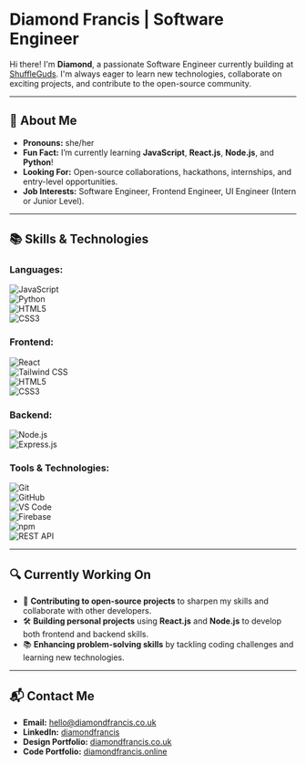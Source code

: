 # Diamond Francis | Software Engineer

Hi there! I'm **Diamond**, a passionate Software Engineer currently building at [ShuffleGuds](https://shuffleguds.com). I'm always eager to learn new technologies, collaborate on exciting projects, and contribute to the open-source community.

---

## 🌱 **About Me**

- **Pronouns:** she/her  
- **Fun Fact:** I’m currently learning **JavaScript**, **React.js**, **Node.js**, and **Python**!  
- **Looking For:** Open-source collaborations, hackathons, internships, and entry-level opportunities.  
- **Job Interests:** Software Engineer, Frontend Engineer, UI Engineer (Intern or Junior Level).

---

## 📚 **Skills & Technologies**

### Languages:
![JavaScript](https://img.shields.io/badge/JavaScript-F7DF1E?style=flat&logo=javascript&logoColor=white)  
![Python](https://img.shields.io/badge/Python-3776AB?style=flat&logo=python&logoColor=white)  
![HTML5](https://img.shields.io/badge/HTML5-E34F26?style=flat&logo=html5&logoColor=white)  
![CSS3](https://img.shields.io/badge/CSS3-1572B6?style=flat&logo=css3&logoColor=white)

### Frontend:
![React](https://img.shields.io/badge/React-61DAFB?style=flat&logo=react&logoColor=black)  
![Tailwind CSS](https://img.shields.io/badge/Tailwind%20CSS-06B6D4?style=flat&logo=tailwindcss&logoColor=white)  
![HTML5](https://img.shields.io/badge/HTML5-E34F26?style=flat&logo=html5&logoColor=white)  
![CSS3](https://img.shields.io/badge/CSS3-1572B6?style=flat&logo=css3&logoColor=white)

### Backend:
![Node.js](https://img.shields.io/badge/Node.js-339933?style=flat&logo=node.js&logoColor=white)  
![Express.js](https://img.shields.io/badge/Express.js-000000?style=flat&logo=express&logoColor=white)

### Tools & Technologies:
![Git](https://img.shields.io/badge/Git-F05032?style=flat&logo=git&logoColor=white)  
![GitHub](https://img.shields.io/badge/GitHub-181717?style=flat&logo=github&logoColor=white)  
![VS Code](https://img.shields.io/badge/VS%20Code-007ACC?style=flat&logo=visualstudiocode&logoColor=white)  
![Firebase](https://img.shields.io/badge/Firebase-FFCA28?style=flat&logo=firebase&logoColor=white)  
![npm](https://img.shields.io/badge/npm-CB3837?style=flat&logo=npm&logoColor=white)  
![REST API](https://img.shields.io/badge/REST%20API-25D366?style=flat&logo=api&logoColor=white)

---

## 🔍 **Currently Working On**

- 🌱 **Contributing to open-source projects** to sharpen my skills and collaborate with other developers.  
- 🛠️ **Building personal projects** using **React.js** and **Node.js** to develop both frontend and backend skills.  
- 📚 **Enhancing problem-solving skills** by tackling coding challenges and learning new technologies.

---

## 📬 **Contact Me**

- **Email:** [hello@diamondfrancis.co.uk](mailto:hello@diamondfrancis.co.uk)  
- **LinkedIn:** [diamondfrancis](https://www.linkedin.com/in/diamondfrancis)  
- **Design Portfolio:** [diamondfrancis.co.uk](https://diamondfrancis.co.uk)  
- **Code Portfolio:** [diamondfrancis.online](https://diamondfrancis.online)
